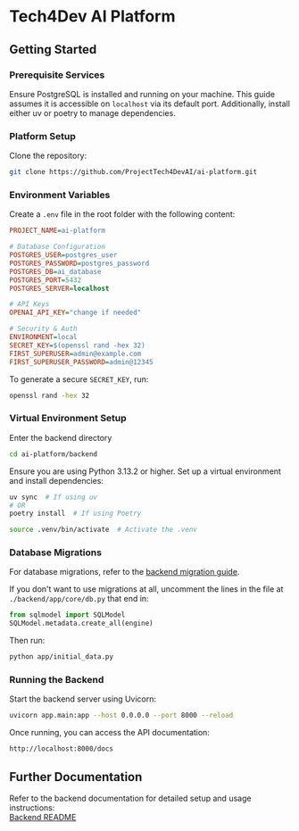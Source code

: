 # Tech4Dev AI Platform

## Getting Started

### Prerequisite Services

Ensure PostgreSQL is installed and running on your machine. This guide assumes it is accessible on `localhost` via its default port.
Additionally, install either uv or poetry to manage dependencies.

### Platform Setup

Clone the repository:

```bash
git clone https://github.com/ProjectTech4DevAI/ai-platform.git
```

### Environment Variables

Create a `.env` file in the root folder with the following content:

```ini
PROJECT_NAME=ai-platform

# Database Configuration
POSTGRES_USER=postgres_user
POSTGRES_PASSWORD=postgres_password
POSTGRES_DB=ai_database
POSTGRES_PORT=5432
POSTGRES_SERVER=localhost

# API Keys
OPENAI_API_KEY="change if needed"

# Security & Auth
ENVIRONMENT=local
SECRET_KEY=$(openssl rand -hex 32)
FIRST_SUPERUSER=admin@example.com
FIRST_SUPERUSER_PASSWORD=admin@12345
```

To generate a secure `SECRET_KEY`, run:

```bash
openssl rand -hex 32
```

### Virtual Environment Setup

Enter the backend directory
```bash
cd ai-platform/backend
```

Ensure you are using Python 3.13.2 or higher. Set up a virtual environment and install dependencies:

```bash
uv sync  # If using uv
# OR
poetry install  # If using Poetry

source .venv/bin/activate  # Activate the .venv
```

### Database Migrations

For database migrations, refer to the [backend migration guide](https://github.com/ProjectTech4DevAI/ai-platform/blob/main/backend/README.md#migrations).

If you don't want to use migrations at all, uncomment the lines in the file at `./backend/app/core/db.py` that end in:

```python
from sqlmodel import SQLModel
SQLModel.metadata.create_all(engine)
```

Then run:

```bash
python app/initial_data.py
```

### Running the Backend

Start the backend server using Uvicorn:

```bash
uvicorn app.main:app --host 0.0.0.0 --port 8000 --reload
```

Once running, you can access the API documentation:

```bash
http://localhost:8000/docs
```

## Further Documentation

Refer to the backend documentation for detailed setup and usage instructions:  
[Backend README](https://github.com/ProjectTech4DevAI/ai-platform/blob/main/backend/README.md)

